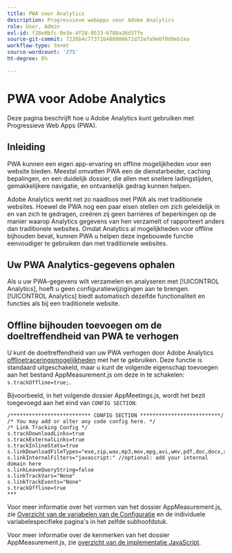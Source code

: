 ```yaml
---
title: PWA voor Analytics
description: Progressieve webapps voor Adobe Analytics
role: User, Admin
exl-id: f28e0bfc-0e3e-4f28-9533-6788a36d37fe
source-git-commit: 7226b4c77371b486006671d72efa9e0f0d9eb1ea
workflow-type: tm+mt
source-wordcount: '275'
ht-degree: 0%

---
```


# PWA voor Adobe Analytics

Deze pagina beschrijft hoe u Adobe Analytics kunt gebruiken met Progressieve Web Apps (PWA).

## Inleiding

PWA kunnen een eigen app-ervaring en offline mogelijkheden voor een website bieden. Meestal omvatten PWA een de dienstarbeider, caching bepalingen, en een duidelijk dossier, die allen met snellere ladingstijden, gemakkelijkere navigatie, en ontvankelijk gedrag kunnen helpen.

Adobe Analytics werkt net zo naadloos met PWA als met traditionele websites. Hoewel de PWA nog een paar eisen stellen om zich geleidelijk in en van zich te gedragen, creëren zij geen barrières of beperkingen op de manier waarop Analytics gegevens van hen verzamelt of rapporteert anders dan traditionele websites. Omdat Analytics al mogelijkheden voor offline bijhouden bevat, kunnen PWA u helpen deze ingebouwde functie eenvoudiger te gebruiken dan met traditionele websites.

## Uw PWA Analytics-gegevens ophalen

Als u uw PWA-gegevens wilt verzamelen en analyseren met [!UICONTROL Analytics], hoeft u geen configuratiewijzigingen aan te brengen. [!UICONTROL Analytics] biedt automatisch dezelfde functionaliteit en functies als bij een traditionele website.

## Offline bijhouden toevoegen om de doeltreffendheid van PWA te verhogen

U kunt de doeltreffendheid van uw PWA verhogen door Adobe Analytics [offlinetraceringsmogelijkheden](/help/implement/vars/config-vars/trackoffline.md) met het te gebruiken. Deze functie is standaard uitgeschakeld, maar u kunt de volgende eigenschap toevoegen aan het bestand AppMeasurement.js om deze in te schakelen: `s.trackOffline=true;`.

Bijvoorbeeld, in het volgende dossier AppMeetings.js, wordt het bezit toegevoegd aan het eind van `CONFIG SECTION`:

```
/************************** CONFIG SECTION **************************/ 
/* You may add or alter any code config here. */ 
/* Link Tracking Config */ 
s.trackDownloadLinks=true 
s.trackExternalLinks=true 
s.trackInlineStats=true 
s.linkDownloadFileTypes="exe,zip,wav,mp3,mov,mpg,avi,wmv,pdf,doc,docx,xls,xlsx,ppt,pptx" 
s.linkInternalFilters="javascript:" //optional: add your internal domain here 
s.linkLeaveQueryString=false 
s.linkTrackVars="None" 
s.linkTrackEvents="None" 
s.trackOffline=true
*** 
```

Voor meer informatie over het vormen van het dossier AppMeasurement.js, zie [Overzicht van de variabelen van de Configuratie](/help/implement/vars/config-vars/configuration-variables.md) en de individuele variabelespecifieke pagina&#39;s in het zelfde subhoofdstuk.

Voor meer informatie over de kenmerken van het dossier AppMeasurement.js, zie [overzicht van de implementatie JavaScript](/help/implement/js/overview.md).
